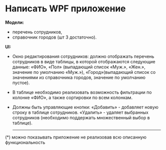 # Написать WPF приложение

**Модели:**  
* перечень сотрудников,
* справочник городов (шт 3 достаточно).
  
**UI:** 
* Окно редактирования сотрудников: должно отображать перечень сотрудников в виде таблицы, в которой отображаются следующие данные: «ФИО», «Пол» (выпадающий список «Муж.», «Жен.», значение по умолчанию «Муж.»), «Город»(выпадающий список со значениями из справочника городов, значение по умолчанию пустое).

* В таблице необходимо реализовать возможность фильтрации по колонке «ФИО», а также сортировки по всем колонкам.
* Должны быть управляющие кнопки: «Добавить» - добавляет новую строку в таблице сотрудников. «Удалить» - удаляет выбранных сотрудников (необходимо поддержать множественный выбор в таблице).

  ---

(*) можно показывать приложение не реализовав всю описанную функциональность 
